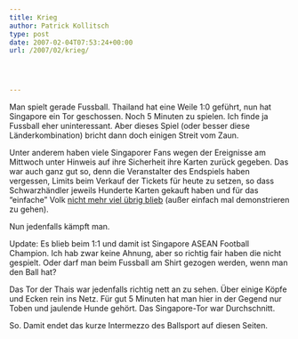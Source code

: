 ```yaml
---
title: Krieg
author: Patrick Kollitsch
type: post
date: 2007-02-04T07:53:24+00:00
url: /2007/02/krieg/




---
```

Man spielt gerade Fussball. Thailand hat eine Weile 1:0 gef&uuml;hrt, nun hat Singapore ein Tor geschossen. Noch 5 Minuten zu spielen. Ich finde ja Fussball eher uninteressant. Aber dieses Spiel (oder besser diese L&auml;nderkombination) bricht dann doch einigen Streit vom Zaun. 

Unter anderem haben viele Singaporer Fans wegen der Ereignisse am Mittwoch unter Hinweis auf ihre Sicherheit ihre Karten zur&uuml;ck gegeben. Das war auch ganz gut so, denn die Veranstalter des Endspiels haben vergessen, Limits beim Verkauf der Tickets f&uuml;r heute zu setzen, so dass Schwarzh&auml;ndler jeweils Hunderte Karten gekauft haben und f&uuml;r das &#8220;einfache&#8221; Volk [nicht mehr viel &uuml;brig blieb][1] (au&szlig;er einfach mal demonstrieren zu gehen).

Nun jedenfalls k&auml;mpft man. 

Update: Es blieb beim 1:1 und damit ist Singapore ASEAN Football Champion. Ich hab zwar keine Ahnung, aber so richtig fair haben die nicht gespielt. Oder darf man beim Fussball am Shirt gezogen werden, wenn man den Ball hat?

Das Tor der Thais war jedenfalls richtig nett an zu sehen. &Uuml;ber einige K&ouml;pfe und Ecken rein ins Netz. F&uuml;r gut 5 Minuten hat man hier in der Gegend nur Toben und jaulende Hunde geh&ouml;rt. Das Singapore-Tor war Durchschnitt. 

So. Damit endet das kurze Intermezzo des Ballsport auf diesen Seiten.

 [1]: http://nationmultimedia.com/2007/02/04/headlines/headlines_30025908.php